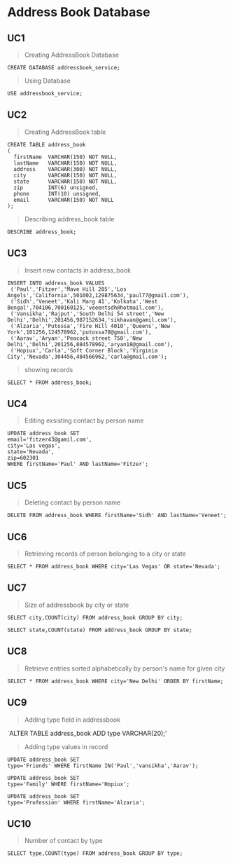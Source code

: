# Address Book Database

## UC1 

> Creating AddressBook Database

`CREATE DATABASE addressbook_service;`

> Using Database

`USE addressbook_service;`

## UC2

> Creating AddressBook table

```
CREATE TABLE address_book 
(
  firstName  VARCHAR(150) NOT NULL,
  lastName   VARCHAR(150) NOT NULL,
  address    VARCHAR(300) NOT NULL,
  city       VARCHAR(150) NOT NULL,
  state      VARCHAR(150) NOT NULL,
  zip        INT(6) unsigned,
  phone      INT(10) unsigned,
  email      VARCHAR(150) NOT NULL
);

```
> Describing address_book table

`DESCRIBE address_book;`

## UC3

> Insert new contacts in address_book

```
INSERT INTO address_book VALUES 
 ('Paul','Fitzer','Mave Hill 205','Los Angels','California',501002,129875634,'paul77@gmail.com'),
 ('Sidh','Veneet','Kali Marg 41','Kolkata','West Bengal',704106,700160125,'veeentsdh@hotmail.com'),
 ('Vansikha','Rajput','South Delhi 54 street','New Delhi','Delhi',201456,987152634,'sikhavan@gamil.com'),
 ('Alzaria','Putossa','Fire Hill 4010','Queens','New York',101256,124578962,'putossa78@gmail.com'),
 ('Aarav','Aryan','Peacock street 750','New Delhi','Delhi',201256,884578962,'aryan18@gmail.com'),
 ('Hopiux','Carla','Soft Corner Block','Virginia City','Nevada',304456,484566962,'carla@gmail.com');
```
> showing records

`SELECT * FROM address_book;`

## UC4

> Editing exsisting contact by person name

```
UPDATE address_book SET 
email='fitzer43@gamil.com', 
city='Las vegas', 
state='Nevada',
zip=602301
WHERE firstName='Paul' AND lastName='Fitzer';
```

## UC5

> Deleting contact by person name

`DELETE FROM address_book WHERE firstName='Sidh' AND lastName='Veneet';`

## UC6

> Retrieving records of person belonging to a city or state

`SELECT * FROM address_book WHERE city='Las Vegas' OR state='Nevada';`

## UC7

> Size of addressbook by city or state

`SELECT city,COUNT(city) FROM address_book GROUP BY city;`

`SELECT state,COUNT(state) FROM address_book GROUP BY state;`

## UC8

> Retrieve entries sorted alphabetically by person's name for given city

`SELECT * FROM address_book WHERE city='New Delhi' ORDER BY firstName;`

## UC9

> Adding type field in addressbook

`ALTER TABLE address_book ADD type VARCHAR(20);'

> Adding type values in record

```
UPDATE address_book SET 
type='Friends' WHERE firstName IN('Paul','vansikha','Aarav');
```

```
UPDATE address_book SET 
type='Family' WHERE firstName='Hopiux';
```
```
UPDATE address_book SET 
type='Profession' WHERE firstName='Alzaria';
```

## UC10

> Number of contact by type

`SELECT type,COUNT(type) FROM address_book GROUP BY type;`
